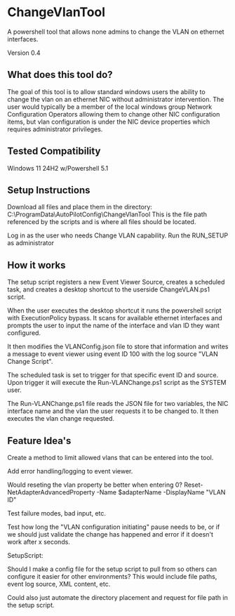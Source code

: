 # ChangeVlanTool
A powershell tool that allows none admins to change the VLAN on ethernet interfaces.


Version 0.4

## What does this tool do?

The goal of this tool is to allow standard windows users the ability to change the vlan on an ethernet NIC without administrator intervention. The user would typically be a member of the local windows group Network Configuration Operators allowing them to change other NIC configuration items, but vlan configuration is under the NIC device properties which requires administrator privileges.

## Tested Compatibility
Windows 11 24H2 w/Powershell 5.1

## Setup Instructions

Download all files and place them in the directory: C:\ProgramData\AutoPilotConfig\ChangeVlanTool
This is the file path referenced by the scripts and is where all files should be located.

Log in as the user who needs Change VLAN capability. 
Run the RUN_SETUP as administrator

## How it works

The setup script registers a new Event Viewer Source, creates a scheduled task, and creates a 
desktop shortcut to the userside ChangeVLAN.ps1 script.

When the user executes the desktop shortcut it runs the powershell script with ExecutionPolicy bypass. 
It scans for available ethernet interfaces and prompts the user to input the name of the interface and vlan ID they want configured.

It then modifies the VLANConfig.json file to store that information and writes a message to 
event viewer using event ID 100 with the log source "VLAN Change Script".

The scheduled task is set to trigger for that specific event ID and source. Upon trigger it 
will execute the Run-VLANChange.ps1 script as the SYSTEM user.

The Run-VLANChange.ps1 file reads the JSON file for two variables, the NIC interface name and the 
vlan the user requests it to be changed to. It then executes the vlan change requested.

## Feature Idea's

Create a method to limit allowed vlans that can be entered into the tool.

Add error handling/logging to event viewer.

Would reseting the vlan property be better when entering 0?
Reset-NetAdapterAdvancedProperty -Name $adapterName -DisplayName "VLAN ID"

Test failure modes, bad input, etc.

Test how long the "VLAN configuration initiating" pause needs to be, or if we should just validate 
the change has happened and error if it doesn't work after x seconds.

SetupScript:

Should I make a config file for the setup script to pull from so others can configure it easier for other environments?
This would include file paths, event log source, XML content, etc.

Could also just automate the directory placement and request for file path in the setup script.
        



